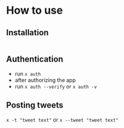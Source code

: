 # How to use

## Installation

```bash
```

## Authentication

- run `x auth` 
- after authorizing the app
- run `x auth --verify` or `x auth -v`

## Posting tweets

`x -t "tweet text"` or `x --tweet "tweet text"`